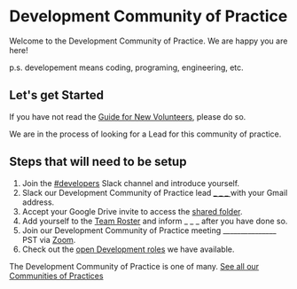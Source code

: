 # Development Community of Practice 

Welcome to the Development Community of Practice. We are happy you are here!

p.s. developement means coding, programing, engineering, etc.

## Let's get Started

If you have not read the [Guide for New Volunteers](https://www.hackforla.org/getting-started), please do so.  

We are in the process of looking for a Lead for this community of practice.  

## Steps that will need to be setup 
1. Join the [#developers](https://hackforla.slack.com/archives/C01CU709SER) Slack channel and introduce yourself.
1. Slack our Development Community of Practice lead [_ _ _ ]() with your Gmail address.
1. Accept your Google Drive invite to access the [shared folder](https://drive.google.com/drive/u/0/folders/1xWllQli2wUSsRF9OaSQBBQ1vaY7kRkAT).
1. Add yourself to the [Team Roster](https://docs.google.com/spreadsheets/d/1lK6VziVqPb1FPmX8_z148AEOrpwsEzTPct7Bo7kjaqI/edit) and inform _ _ _ after you have done so.
1. Join our Development Community of Practice meeting _______________ PST via [Zoom]().
1. Check out the [open Development roles]() we have available.

The Development Community of Practice is one of many.  [See all our Communities of Practices](https://github.com/hackforla/communities-of-practice/blob/main/README.md)
